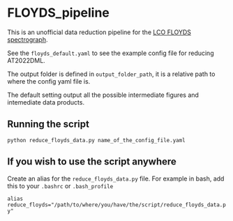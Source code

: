 # FLOYDS_pipeline

This is an unofficial data reduction pipeline for the [LCO FLOYDS spectrograph](https://lco.global/observatory/instruments/floyds/). 

See the `floyds_default.yaml` to see the example config file for reducing AT2022DML.

The output folder is defined in `output_folder_path`, it is a relative path to where the config yaml file is.

The default setting output all the possible intermediate figures and intemediate data products.

## Running the script

`python reduce_floyds_data.py name_of_the_config_file.yaml`

## If you wish to use the script anywhere

Create an alias for the `reduce_floyds_data.py` file. For example in bash, add this to your `.bashrc` or `.bash_profile`

`alias reduce_floyds="/path/to/where/you/have/the/script/reduce_floyds_data.py"`
